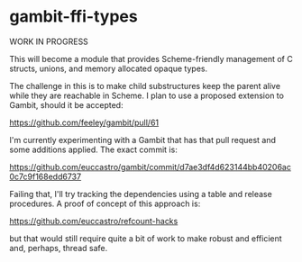gambit-ffi-types
================

WORK IN PROGRESS

This will become a module that provides Scheme-friendly management of C structs, unions, and memory allocated opaque types.

The challenge in this is to make child substructures keep the parent alive while they are reachable in Scheme.  I plan to use a proposed extension to Gambit, should it be accepted:

https://github.com/feeley/gambit/pull/61

I'm currently experimenting with a Gambit that has that pull request and some additions applied.  The exact commit is:

https://github.com/euccastro/gambit/commit/d7ae3df4d623144bb40206ac0c7c9f168edd6737

Failing that, I'll try tracking the dependencies using a table and release procedures.  A proof of concept of this approach is:

https://github.com/euccastro/refcount-hacks

but that would still require quite a bit of work to make robust and efficient and, perhaps, thread safe.
